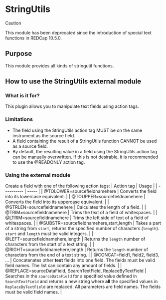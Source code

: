 # StringUtils
> [!CAUTION]
> This module has been deprecated since the introduction of special text functions in REDCap 10.5.0.

## Purpose
This module provides all kinds of stringutil functions.

## How to use the StringUtils external module
### What is it for?
This plugin allows you to manipulate text fields using action tags.
### Limitations
- The field using the StringUtils action tag MUST be on the same instrument as the source field.
- A field containing the result of a StringUtils function CANNOT be used as a source field.
- By default, the resulting value in a field using the StringUtils action tag can be manually overwritten. If this is not desirable, it is recommended to use the @READONLY action tag.

### Using the external module
Create a field with one of the following action tags:
| Action tag | Usage |
| ---------- | ----- |
| @TOLOWER=sourcefieldnamehere | Converts the field into its lowercase equivalent. |
| @TOUPPER=sourcefieldnamehere | Converts the field into its uppercase equivalent. |
| @STRLEN=sourcefieldnamehere | Calculates the length of a field. |
| @TRIM=sourcefieldnamehere | Trims the text of a field of whitespaces. |
| @LTRIM=sourcefieldnamehere | Trims the left side of text of a field of whitespaces. |
| @SUBSTR=sourcefieldnamehere,start,length | Takes a part of a string from `start`, returns the specified number of characters (`length`). `start` and `length` must be valid integers. |
| @LEFT=sourcefieldnamehere,length | Returns the `length` number of characters from the start of a text string. |
| @RIGHT=sourcefieldnamehere,length | Returns the `length` number of characters from the end of a text string. |
| @CONCAT=field1, field2, field3, ... | Concatenates other **text** fields into one field. The fields must be valid field names. The list can contain any amount of fields. |
| @REPLACE=sourceDataField, SearchTextField, ReplaceByTextField | Searches in the `sourceDataField` for a specified value defined in `SearchTextField` and returns a new string where **all** the specified values in `ReplaceByTextField` are replaced. All parameters are field names. The fields must be valid field names. |
